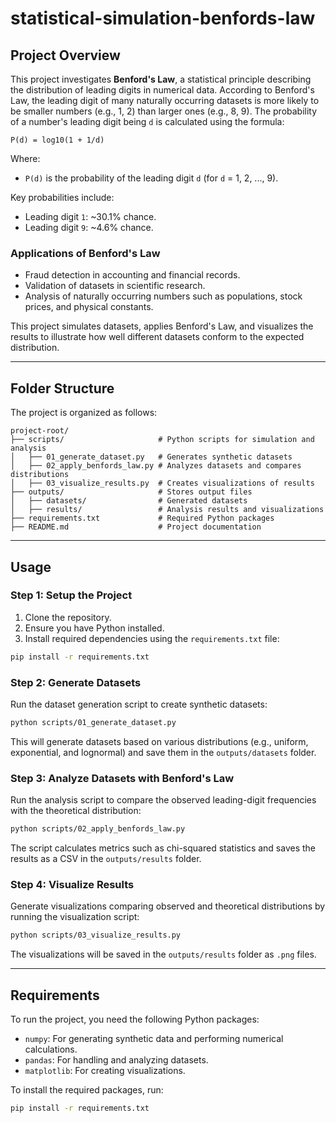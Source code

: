 # statistical-simulation-benfords-law

## Project Overview
This project investigates **Benford's Law**, a statistical principle describing the distribution of leading digits in numerical data. According to Benford's Law, the leading digit of many naturally occurring datasets is more likely to be smaller numbers (e.g., 1, 2) than larger ones (e.g., 8, 9). The probability of a number's leading digit being `d` is calculated using the formula:

```
P(d) = log10(1 + 1/d)
```

Where:
- `P(d)` is the probability of the leading digit `d` (for `d` = 1, 2, ..., 9).

Key probabilities include:
- Leading digit `1`: ~30.1% chance.
- Leading digit `9`: ~4.6% chance.

### Applications of Benford's Law
- Fraud detection in accounting and financial records.
- Validation of datasets in scientific research.
- Analysis of naturally occurring numbers such as populations, stock prices, and physical constants.

This project simulates datasets, applies Benford's Law, and visualizes the results to illustrate how well different datasets conform to the expected distribution.

---

## Folder Structure
The project is organized as follows:

```
project-root/
├── scripts/                     # Python scripts for simulation and analysis
│   ├── 01_generate_dataset.py   # Generates synthetic datasets
│   ├── 02_apply_benfords_law.py # Analyzes datasets and compares distributions
│   ├── 03_visualize_results.py  # Creates visualizations of results
├── outputs/                     # Stores output files
│   ├── datasets/                # Generated datasets
│   ├── results/                 # Analysis results and visualizations
├── requirements.txt             # Required Python packages
├── README.md                    # Project documentation
```

---

## Usage

### Step 1: Setup the Project
1. Clone the repository.
2. Ensure you have Python installed.
3. Install required dependencies using the `requirements.txt` file:

```bash
pip install -r requirements.txt
```

### Step 2: Generate Datasets
Run the dataset generation script to create synthetic datasets:

```bash
python scripts/01_generate_dataset.py
```

This will generate datasets based on various distributions (e.g., uniform, exponential, and lognormal) and save them in the `outputs/datasets` folder.

### Step 3: Analyze Datasets with Benford's Law
Run the analysis script to compare the observed leading-digit frequencies with the theoretical distribution:

```bash
python scripts/02_apply_benfords_law.py
```

The script calculates metrics such as chi-squared statistics and saves the results as a CSV in the `outputs/results` folder.

### Step 4: Visualize Results
Generate visualizations comparing observed and theoretical distributions by running the visualization script:

```bash
python scripts/03_visualize_results.py
```

The visualizations will be saved in the `outputs/results` folder as `.png` files.

---

## Requirements
To run the project, you need the following Python packages:
- `numpy`: For generating synthetic data and performing numerical calculations.
- `pandas`: For handling and analyzing datasets.
- `matplotlib`: For creating visualizations.

To install the required packages, run:

```bash
pip install -r requirements.txt
```
